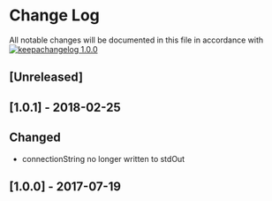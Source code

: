 # Change Log

All notable changes will be documented in this file in accordance with
[![keepachangelog 1.0.0](https://img.shields.io/badge/keepachangelog-1.0.0-brightgreen.svg)](http://keepachangelog.com/en/1.0.0/)

## \[Unreleased]

## \[1.0.1] - 2018-02-25

## Changed

- connectionString no longer written to stdOut

## \[1.0.0] - 2017-07-19

